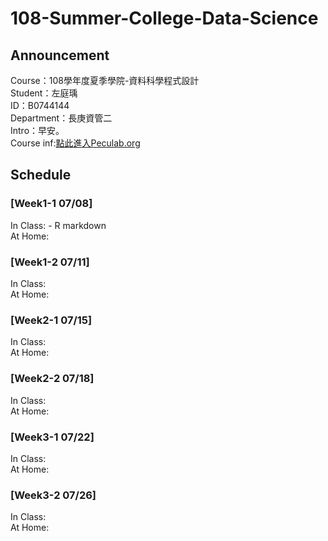# 108-Summer-College-Data-Science

## Announcement
Course：108學年度夏季學院-資料科學程式設計    
Student：左庭瑀\
ID：B0744144\
Department：長庚資管二\
Intro：早安。   
Course inf:[點此進入Peculab.org](http://peculab.org/)

## Schedule
### [Week1-1 07/08]
In Class: - R markdown \
At Home:

### [Week1-2 07/11]
In Class:\
At Home:

### [Week2-1 07/15]
In Class:\
At Home:

### [Week2-2 07/18]
In Class:\
At Home:
 
### [Week3-1 07/22]
In Class:\
At Home:

### [Week3-2 07/26]
In Class:\
At Home:
